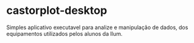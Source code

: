 # castorplot-desktop
Simples aplicativo executavel para analize e manipulação de dados, dos equipamentos utilizados pelos alunos da Ilum.
